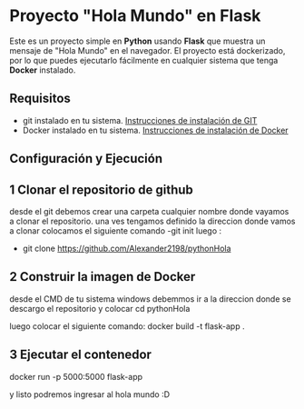# Proyecto "Hola Mundo" en Flask

Este es un proyecto simple en **Python** usando **Flask** que muestra un mensaje de "Hola Mundo" en el navegador. El proyecto está dockerizado, por lo que puedes ejecutarlo fácilmente en cualquier sistema que tenga **Docker** instalado.

## Requisitos
- git instalado en tu sistema.  [Instrucciones de instalación de GIT](https://git-scm.com/downloads)
- Docker instalado en tu sistema. [Instrucciones de instalación de Docker](https://docs.docker.com/get-docker/)

##  Configuración y Ejecución 
## 1 Clonar el repositorio de github 
desde el git debemos crear una carpeta cualquier nombre donde vayamos a clonar el repositorio.
una ves tengamos definido la direccion donde vamos a clonar
colocamos el siguiente comando 
-git init
luego :
- git clone https://github.com/Alexander2198/pythonHola

## 2 Construir la imagen de Docker 
desde el CMD de tu sistema windows debemmos ir a la direccion donde se descargo el repositorio y colocar cd pythonHola

luego colocar el siguiente comando:
docker build -t flask-app .

## 3 Ejecutar el contenedor 
docker run -p 5000:5000 flask-app

y listo podremos ingresar al hola mundo :D

